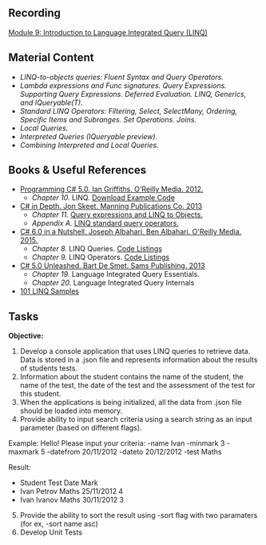 ## Recording
[Module 9: Introduction to Language Integrated Query (LINQ)](https://videoportal.epam.com/video/EKz1JeNm0L9ylmzA7v5Q)

## Material Content 
- *LINQ-to-objects queries: Fluent Syntax and Query Operators.*
- *Lambda expressions and Func signatures. Query Expressions. Supporting Query Expressions. Deferred Evaluation. LINQ, Generics, and IQueryable(T).*
- *Standard LINQ Operators: Filtering, Select, SelectMany, Ordering, Specific Items and Subranges. Set Operations. Joins.*
- *Local Queries.*
- *Interpreted Queries (IQueryable preview).*
- *Combining Interpreted and Local Queries.*

## Books & Useful References 
- [Programming C# 5.0. Ian Griffiths. O'Reilly Media. 2012.](http://shop.oreilly.com/product/0636920024064.do) 
   - *Chapter 10.* LINQ. [Download Example Code](https://resources.oreilly.com/examples/0636920024064/blob/master/Ch10.zip) 
- [C# in Depth. Jon Skeet. Manning Publications Co. 2013](https://www.manning.com/books/c-sharp-in-depth-third-edition)
   - *Chapter 11.* [Query expressions and LINQ to Objects.](https://livebook.manning.com/#!/book/c-sharp-in-depth-third-edition/chapter-11/)
   - *Appendix A.* [LINQ standard query operators.](https://livebook.manning.com/#!/book/c-sharp-in-depth-third-edition/appendix-A/)
- [C# 6.0 in a Nutshell. Joseph Albahari, Ben Albahari. O'Reilly Media. 2015.](http://shop.oreilly.com/product/0636920040323.do)
   - *Chapter 8.* LINQ Queries. [Code Listings](http://www.albahari.com/nutshell/ch08.aspx)
   - *Chapter 9.* LINQ Operators. [Code Listings](http://www.albahari.com/nutshell/ch09.aspx)
- [C# 5.0 Unleashed. Bart De Smet. Sams Publishing. 2013](https://www.goodreads.com/book/show/16284093-c-5-0-unleashed)
   - *Chapter 19.* Language Integrated Query Essentials.
   - *Chapter 20.* Language Integrated Query Internals
- [101 LINQ Samples](https://code.msdn.microsoft.com/101-LINQ-Samples-3fb9811b)

## Tasks  
**Objective:**  
1. Develop a console application that uses LINQ queries to retrieve data. Data is stored in a .json file and represents information about the results of students tests.
2. Information about the student contains the name of the student, the name of the test, the date of the test and the assessment of the test for this student.
3. When the applications is being initialized, all the data from .json file should be loaded into memory. 
4. Provide ability to input search criteria using a search string as an input parameter (based on different flags).

Example:
Hello! Please input your criteria:
-name Ivan -minmark 3 -maxmark 5 -datefrom 20/11/2012 -dateto 20/12/2012 -test Maths

Result:
- Student        Test     Date        Mark
- Ivan Petrov    Maths    25/11/2012  4
- Ivan Ivanov    Maths    30/11/2012  3

5. Provide the ability to sort the result using -sort flag with two paramaters (for ex, -sort name asc)
6. Develop Unit Tests